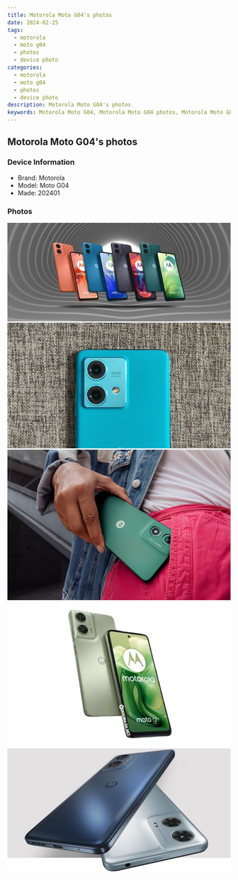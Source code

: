 ```yaml
---
title: Motorola Moto G04's photos
date: 2024-02-25
tags: 
  - motorola
  - moto g04
  - photos
  - device photo
categories: 
  - motorola
  - moto g04
  - photos
  - device photo
description: Motorola Moto G04's photos
keywords: Motorola Moto G04, Motorola Moto G04 photos, Motorola Moto G04 device photo
---
```


## Motorola Moto G04's photos

### Device Information

- Brand: Motorola
- Model: Moto G04
- Made: 202401

### Photos

![/images/best-assets/devices/motorola/motorola-moto-g04/1.jpg](/images/best-assets/devices/motorola/motorola-moto-g04/1.jpg)
![/images/best-assets/devices/motorola/motorola-moto-g04/2.jpg](/images/best-assets/devices/motorola/motorola-moto-g04/2.jpg)
![/images/best-assets/devices/motorola/motorola-moto-g04/3.jpg](/images/best-assets/devices/motorola/motorola-moto-g04/3.jpg)
![/images/best-assets/devices/motorola/motorola-moto-g04/4.jpg](/images/best-assets/devices/motorola/motorola-moto-g04/4.jpg)
![/images/best-assets/devices/motorola/motorola-moto-g04/5.jpg](/images/best-assets/devices/motorola/motorola-moto-g04/5.jpg)
